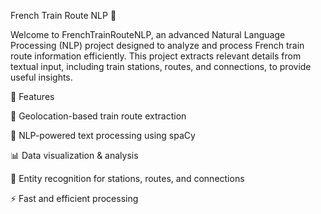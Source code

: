 French Train Route NLP 🚄

Welcome to FrenchTrainRouteNLP, an advanced Natural Language Processing (NLP) project designed to analyze and process French train route information efficiently. This project extracts relevant details from textual input, including train stations, routes, and connections, to provide useful insights.

🚀 Features

📍 Geolocation-based train route extraction

🧠 NLP-powered text processing using spaCy

📊 Data visualization & analysis

🔎 Entity recognition for stations, routes, and connections

⚡ Fast and efficient processing
